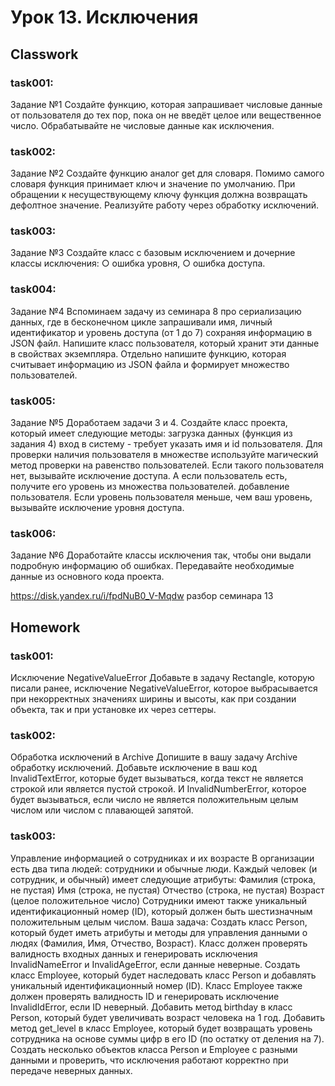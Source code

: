 # Урок 13. Исключения

## Classwork

### task001:

Задание №1
Создайте функцию, которая запрашивает числовые данные от
пользователя до тех пор, пока он не введёт целое или
вещественное число.
Обрабатывайте не числовые данные как исключения.

### task002:

Задание №2
Создайте функцию аналог get для словаря.
Помимо самого словаря функция принимает ключ и
значение по умолчанию.
При обращении к несуществующему ключу функция должна
возвращать дефолтное значение.
Реализуйте работу через обработку исключений.

### task003:

Задание №3
Создайте класс с базовым исключением и дочерние классы исключения:
○ ошибка уровня,
○ ошибка доступа.

### task004:

Задание №4
Вспоминаем задачу из семинара 8 про сериализацию данных,
где в бесконечном цикле запрашивали имя, личный
идентификатор и уровень доступа (от 1 до 7) сохраняя
информацию в JSON файл.
Напишите класс пользователя, который хранит эти данные в
свойствах экземпляра.
Отдельно напишите функцию, которая считывает информацию
из JSON файла и формирует множество пользователей.

### task005:

Задание №5
Доработаем задачи 3 и 4. Создайте класс проекта, который
имеет следующие методы:
загрузка данных (функция из задания 4)
вход в систему - требует указать имя и id пользователя. Для
проверки наличия пользователя в множестве используйте
магический метод проверки на равенство пользователей.
Если такого пользователя нет, вызывайте исключение
доступа. А если пользователь есть, получите его уровень из
множества пользователей.
добавление пользователя. Если уровень пользователя
меньше, чем ваш уровень, вызывайте исключение уровня
доступа.

### task006:

Задание №6
Доработайте классы исключения так, чтобы они выдали
подробную информацию об ошибках.
Передавайте необходимые данные из основного кода
проекта.

https://disk.yandex.ru/i/fpdNuB0_V-Mqdw разбор семинара 13

## Homework

### task001:

Исключение NegativeValueError
Добавьте в задачу Rectangle, которую писали ранее, исключение NegativeValueError, которое выбрасывается при
некорректных значениях ширины и высоты, как при создании объекта, так и при установке их через сеттеры.

### task002:

Обработка исключений в Archive
Допишите в вашу задачу Archive обработку исключений.
Добавьте исключение в ваш код InvalidTextError, которые будет вызываться, когда текст не является строкой или 
является пустой строкой.
И InvalidNumberError, которое будет вызываться, если число не является положительным целым числом или числом с 
плавающей запятой.

### task003:

Управление информацией о сотрудниках и их возрасте
В организации есть два типа людей: сотрудники и обычные люди. Каждый человек (и сотрудник, и обычный) 
имеет следующие атрибуты:
Фамилия (строка, не пустая) Имя (строка, не пустая) Отчество (строка, не пустая) Возраст (целое положительное число) 
Сотрудники имеют также уникальный идентификационный номер (ID), который должен быть шестизначным положительным целым 
числом.
Ваша задача:
Создать класс Person, который будет иметь атрибуты и методы для управления данными о людях (Фамилия, Имя, Отчество, 
Возраст). Класс должен проверять валидность входных данных и генерировать исключения InvalidNameError и 
InvalidAgeError, если данные неверные.
Создать класс Employee, который будет наследовать класс Person и добавлять уникальный идентификационный номер (ID).
Класс Employee также должен проверять валидность ID и генерировать исключение InvalidIdError, если ID неверный.
Добавить метод birthday в класс Person, который будет увеличивать возраст человека на 1 год.
Добавить метод get_level в класс Employee, который будет возвращать уровень сотрудника на основе суммы цифр в его ID 
(по остатку от деления на 7).
Создать несколько объектов класса Person и Employee с разными данными и проверить, что исключения работают корректно 
при передаче неверных данных.